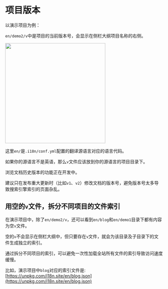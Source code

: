 # 项目版本

以演示项目为例：

`en/demo2/v`中是项目的当前版本号，会显示在侧栏大纲项目名称的右侧。

<img src="https://p.3ti.site/1721290486.avif" width="320px">

这里`en/`是`.i18n/conf.yml`配置的翻译源语言对应的语言代码。

如果你的源语言不是英语，那么`v`文件应该放到你的源语言的项目目录下。

浏览文档历史版本的功能正在开发中。

建议只在发布重大更新时（比如`v1`、`v2`）修改文档的版本号，避免版本号太多导致搜索引擎索引的页面杂乱。

## 用空的`v`文件，拆分不同项目的文件索引

在演示项目中，除了`en/demo2/v`，还可以看到`en/blog`和`en/demo1`目录下都有内容为空`v`文件。

空的`v`不会显示在侧栏大纲中，但只要存在`v`文件，就会为该目录及子目录下的文件生成独立的索引。

通过拆分不同项目的索引，可以避免一次性加载全站所有文件的索引导致访问速度缓慢。

比如，演示项目中`blog`对应的索引文件是: [https://unpkg.com/i18n.site/en/blog.json](https://unpkg.com/i18n.site/en/blog.json)
